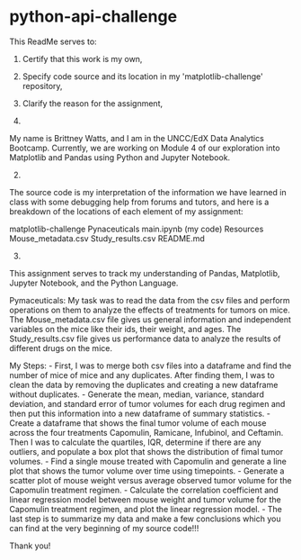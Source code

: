 # python-api-challenge

This ReadMe serves to:
   1. Certify that this work is my own,
   2. Specify code source and its location in my 'matplotlib-challenge' repository,
   3. Clarify the reason for the assignment,

1. 
My name is Brittney Watts, and I am in the UNCC/EdX Data Analytics Bootcamp. Currently, we 
are working on Module 4 of our exploration into Matplotlib and Pandas using Python and Jupyter Notebook.

2. 
The source code is my interpretation of the information we have learned in class with some debugging help from forums and tutors, and here is a breakdown of the locations of each element of my assignment:

   matplotlib-challenge
    Pynaceuticals
        main.ipynb (my code)
    Resources
        Mouse_metadata.csv
        Study_results.csv
    README.md

3. 
This assignment serves to track my understanding of Pandas, Matplotlib, Jupyter Notebook, and the Python Language.

Pymaceuticals:
   My task was to read the data from the csv files and perform operations on them to analyze the effects of treatments for tumors on mice.
   The Mouse_metadata.csv file gives us general information and independent variables on the mice like their ids, their weight, and ages. The Study_results.csv file gives us performance data to analyze the results of different drugs on the mice.
   
   My Steps: 
      - First, I was to merge both csv files into a dataframe and find the number of mice of mice and any duplicates. After finding them, I was to clean the data by removing the duplicates and creating a new dataframe without duplicates.
      - Generate the mean, median, variance, standard deviation, and standard error of tumor volumes for each drug regimen and then put this information into a new dataframe of summary statistics. 
      - Create a dataframe that shows the final tumor volume of each mouse across the four treatments Capomulin, Ramicane, Infubinol, and Ceftamin. Then I was to calculate the quartiles, IQR, determine if there are any outliers, and populate a box plot that shows the distribution of fimal tumor volumes. 
      - Find a single mouse treated with Capomulin and generate a line plot that shows the tumor volume over time using timepoints.
      - Generate a scatter plot of mouse weight versus average observed tumor volume for the Capomulin treatment regimen. 
      - Calculate the correlation coefficient and linear regression model between mouse weight and tumor volume for the Capomulin treatment regimen, and plot the linear regression model.
      - The last step is to summarize my data and make a few conclusions which you can find at the very beginning of my source code!!!
      
Thank you!
